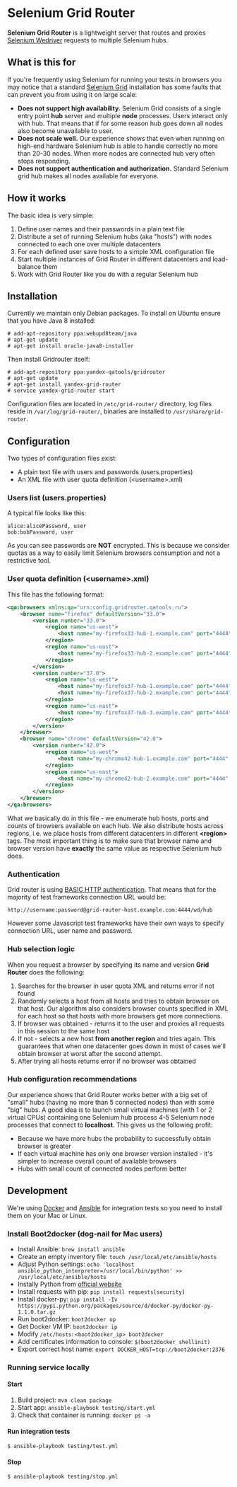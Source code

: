 # Selenium Grid Router

**Selenium Grid Router** is a lightweight server that routes and proxies [Selenium Wedriver](http://www.seleniumhq.org/projects/webdriver/) requests to multiple Selenium hubs.

## What is this for
If you're frequently using Selenium for running your tests in browsers you may notice that a standard [Selenium Grid](https://github.com/SeleniumHQ/selenium/wiki/Grid2) installation has some faults that can prevent you from using it on large scale:
* **Does not support high availability.** Selenium Grid consists of a single entry point **hub** server and multiple **node** processes. Users interact only with hub. That means that if for some reason hub goes down all nodes also become unavailable to user.
* **Does not scale well.** Our experience shows that even when running on high-end hardware Selenium hub is able to handle correctly no more than 20-30 nodes. When more nodes are connected hub very often stops responding.
* **Does not support authentication and authorization.** Standard Selenium grid hub makes all nodes available for everyone.

## How it works
The basic idea is very simple:

1. Define user names and their passwords in a plain text file
2. Distribute a set of running Selenium hubs (aka "hosts") with nodes connected to each one over multiple datacenters
3. For each defined user save hosts to a simple XML configuration file
4. Start multiple instances of Grid Router in different datacenters and load-balance them
5. Work with Grid Router like you do with a regular Selenium hub

## Installation

Currently we maintain only Debian packages. To install on Ubuntu ensure that you have Java 8 installed:
```
# add-apt-repository ppa:webupd8team/java
# apt-get update
# apt-get install oracle-java8-installer
```
Then install Gridrouter itself:
```
# add-apt-repository ppa:yandex-qatools/gridrouter
# apt-get update
# apt-get install yandex-grid-router
# service yandex-grid-router start
```
Configuration files are located in `/etc/grid-router/` directory, log files reside in `/var/log/grid-router/`, binaries are installed to `/usr/share/grid-router`.

## Configuration
Two types of configuration files exist:
* A plain text file with users and passwords (users.properties)
* An XML file with user quota definition (&lt;username&gt;.xml)

### Users list (users.properties)
A typical file looks like this:
```
alice:alicePassword, user
bob:bobPassword, user
```
As you can see passwords are **NOT** encrypted. This is because we consider quotas as a way to easily limit Selenium browsers consumption and not a restrictive tool.

### User quota definition (&lt;username&gt;.xml)
This file has the following format:
```xml
<qa:browsers xmlns:qa="urn:config.gridrouter.qatools.ru">
    <browser name="firefox" defaultVersion="33.0">
        <version number="33.0">
            <region name="us-west">
                <host name="my-firefox33-hub-1.example.com" port="4444" count="5"/>
            </region>
            <region name="us-east">
                <host name="my-firefox33-hub-2.example.com" port="4444" count="5"/>
            </region>
        </version>
        <version number="37.0">
            <region name="us-west">
                <host name="my-firefox37-hub-1.example.com" port="4444" count="3"/>
                <host name="my-firefox37-hub-2.example.com" port="4444" count="4"/>
            </region>
            <region name="us-east">
                <host name="my-firefox37-hub-3.example.com" port="4444" count="2"/>
            </region>
        </version>
    </browser>
    <browser name="chrome" defaultVersion="42.0">
        <version number="42.0">
            <region name="us-west">
                <host name="my-chrome42-hub-1.example.com" port="4444" count="10"/>
            </region>
            <region name="us-east">
                <host name="my-chrome42-hub-2.example.com" port="4444" count="10"/>
            </region>
        </version>
    </browser>
</qa:browsers>
```
What we basically do in this file - we enumerate hub hosts, ports and counts of browsers available on each hub. We also distribute hosts across regions, i.e. we place hosts from different datacenters in different **&lt;region&gt;** tags. The most important thing is to make sure that browser name and browser version have **exactly** the same value as respective Selenium hub does.

### Authentication
Grid router is using [BASIC HTTP authentication](https://en.wikipedia.org/wiki/Basic_access_authentication). That means that for the majority of test frameworks connection URL would be:
```
http://username:password@grid-router-host.example.com:4444/wd/hub
```
However some Javascript test frameworks have their own ways to specify connection URL, user name and password.

### Hub selection logic
When you request a browser by specifying its name and version **Grid Router** does the following:

1. Searches for the browser in user quota XML and returns error if not found
2. Randomly selects a host from all hosts and tries to obtain browser on that host. Our algorithm also considers browser counts specified in XML for each host so that hosts with more browsers get more connections.
3. If browser was obtained - returns it to the user and proxies all requests in this session to the same host
4. If not - selects a new host **from another region** and tries again. This guarantees that when one datacenter goes down in most of cases we'll obtain browser at worst after the second attempt.
5. After trying all hosts returns error if no browser was obtained

### Hub configuration recommendations
Our experience shows that Grid Router works better with a big set of "small" hubs (having no more than 5 connected nodes) than with some "big" hubs. A good idea is to launch small virtual machines (with 1 or 2 virtual CPUs) containing one Selenium hub process 4-5 Selenium node processes that connect to **localhost**. This gives us the following profit:
* Because we have more hubs the probability to successfully obtain browser is greater
* If each virtual machine has only one browser version installed - it's simpler to increase overall count of available browsers
* Hubs with small count of connected nodes perform better

## Development
We're using [Docker](https://www.docker.com/) and [Ansible](http://www.ansible.com/) for integration tests so you need to install them on your Mac or Linux.

### Install Boot2docker (dog-nail for Mac users)

* Install Ansible: `brew install ansible`
* Create an empty inventory file: `touch /usr/local/etc/ansible/hosts`
* Adjust Python settings: `echo 'localhost ansible_python_interpreter=/usr/local/bin/python' >>  /usr/local/etc/ansible/hosts`
* Instally Python from [official website](https://www.python.org/ftp/python/2.7.10/python-2.7.10-macosx10.6.pkg)
* Install requests with pip: `pip install requests[security]`
* Install docker-py: `pip install -Iv https://pypi.python.org/packages/source/d/docker-py/docker-py-1.1.0.tar.gz`
* Run boot2docker: `boot2docker up`
* Get Docker VM IP: `boot2docker ip`
* Modify `/etc/hosts`: `<boot2docker_ip> boot2docker`
* Add certificates information to console: `$(boot2docker shellinit)`
* Export correct host name: `export DOCKER_HOST=tcp://boot2docker:2376`

### Running service locally

#### Start

1. Build project: `mvn clean package`
2. Start app: `ansible-playbook testing/start.yml`
3. Check that container is running: `docker ps -a`

#### Run integration tests

```bash]
$ ansible-playbook testing/test.yml
```

#### Stop

```bash
$ ansible-playbook testing/stop.yml
```
